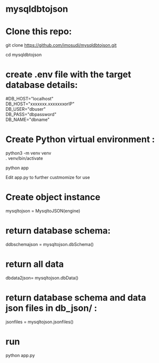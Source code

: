 # mysqldbtojson
# Clone this repo:  

 git clone https://github.com/imosudi/mysqldbtojson.git    

 cd mysqldbtojson

# create .env file with the  target database details:    

 #DB_HOST="localhost"    
 DB_HOST="xxxxxxx.xxxxxxxorIP"   
 DB_USER="dbuser"    
 DB_PASS="dbpassword"    
 DB_NAME="dbname"    

# Create Python virtual environment :   

python3 -m venv venv    
. venv/bin/activate 

python app

Edit app.py to further custmomize for use   
# Create object instance    
 mysqltojson = MysqltoJSON(engine)  

# return database schema:
 ddbschemajson = mysqltojson.dbSchema()

# return all data
 dbdata2json= mysqltojson.dbData()

# return database schema and data json files in db_json/ :
 jsonfiles =  mysqltojson.jsonfiles()

# run

 python app.py  
 